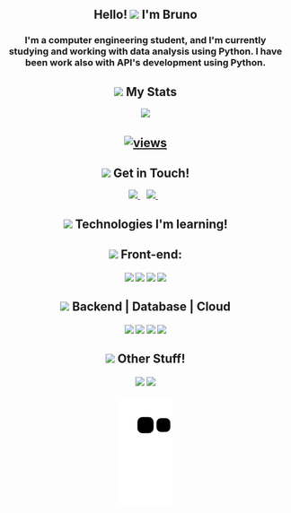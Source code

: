 
<h2 align="center">Hello! <img src="https://raw.githubusercontent.com/kaueMarques/kaueMarques/master/hi.gif" height="30px"> I'm Bruno</h2>

<h3 align="center"> I'm a computer engineering student, and I'm currently studying and working with data analysis using Python. I have been work also with API's development using Python.</h3>

<h2 align="center"><img src="https://raw.githubusercontent.com/Tarikul-Islam-Anik/Animated-Fluent-Emojis/master/Emojis/Travel%20and%20places/Glowing%20Star.png" height="20px"> My Stats</h2>
  
<div align="center">
  <a href="https://github.com/BrunoNT10">
  <img height="180em" src="https://github-readme-stats-sigma-five.vercel.app/api?username=BrunoNT10&show_icons=true&theme=vision-friendly-dark&include_all_commits=true&count_private=true"/>
</div>
<h2 align='center'>
  <p align="center"><a href="https://github.com/BrunoNT10">    
    <img alt="views" title="GitHub profile views" src="https://komarev.com/ghpvc/?username=BrunoNT10&style=for-the-badge"/></a></p>
  <h2 align="center"><img src="https://raw.githubusercontent.com/Tarikul-Islam-Anik/Animated-Fluent-Emojis/master/Emojis/Objects/Telephone%20Receiver.png" height="25px"> Get in Touch!</h2>

<p align='center'>
  <a href="https://www.linkedin.com/in/bruno-nunes-teixeira-425877202/">
    <img src="https://img.shields.io/badge/linkedin-%230077B5.svg?&style=for-the-badge&logo=linkedin&logoColor=white" />
  </a>&nbsp;&nbsp;
  <a href="https://www.instagram.com/bruno_nunest10/">
    <img src="https://img.shields.io/badge/instagram-%23E4405F.svg?&style=for-the-badge&logo=instagram&logoColor=white" />        
  </a>&nbsp;&nbsp;
</p>
<h2 align='center'>
  <h2 align="center"><img src="https://raw.githubusercontent.com/Tarikul-Islam-Anik/Animated-Fluent-Emojis/master/Emojis/Travel%20and%20places/Rocket.png" height="25px"> Technologies I'm learning!</h2>
  
</h2>
<h4 align='center'>
 <h2 align="center"><img src="https://raw.githubusercontent.com/Tarikul-Islam-Anik/Animated-Fluent-Emojis/master/Emojis/Objects/Laptop.png" height="25px"> Front-end:</h2>
</h4>
<h4 align='center'>
<div>
    <a href="#" target="_blank"><img src="https://img.shields.io/badge/HTML5-E34F26?style=for-the-badge&logo=html5&logoColor=white" target="_blank"></a> 
 	<a href="#" target="_blank"><img src="https://img.shields.io/badge/JavaScript-323330?style=for-the-badge&logo=javascript&logoColor=F7DF1E"></a>
    <a href = "#"><img src="https://img.shields.io/badge/CSS3-1572B6?style=for-the-badge&logo=css3&logoColor=white" target="_blank"></a>
    <a href = "#"><img src="https://img.shields.io/badge/REACT-eb6b86?style=for-the-badge&logo=react&logoColor=white" target="_blank"></a>
</div>
</h4>
<h4 align='center'>
 <h2 align="center"><img src="https://raw.githubusercontent.com/Tarikul-Islam-Anik/Animated-Fluent-Emojis/master/Emojis/Objects/Gear.png" height="25px"> Backend | Database | Cloud</h2>
</h4>
<h4 align='center'>
  <div>
 <a href = "#"><img src="https://img.shields.io/badge/Python-00ab00?style=for-the-badge&logo=python&logoColor=white" target="_blank"></a>
 <a href = "#"><img src="https://img.shields.io/badge/AWS-ff7f00?style=for-the-badge&logo=amazonaws&logoColor=white" target="_blank"></a>
 <a href = "#"><img src="https://img.shields.io/badge/DynamoDB-3776AB?style=for-the-badge&logo=amazonaws&logoColor=black" target="_blank"></a>
 <a href = "#"><img src="https://img.shields.io/badge/firebase-ffca28?style=for-the-badge&logo=firebase&logoColor=black" target="_blank"></a>
</div>
</h4>

<h4 align='center'>
 <h2 align="center"><img src="https://raw.githubusercontent.com/Tarikul-Islam-Anik/Animated-Fluent-Emojis/master/Emojis/Activities/Bullseye.png" height="25px"> Other Stuff!</h2>
</h4>
<h4 align='center'>
  <div>
  <a href = "#"><img src="https://img.shields.io/badge/Arduino-00979D?style=for-the-badge&logo=Arduino&logoColor=white" target="_blank"></a>
  <a href = "#"><img src="https://img.shields.io/badge/Unity-100000?style=for-the-badge&logo=unity&logoColor=white" target="_blank"></a>   
  </h4>
  </div>
<h4 align='center'>
 
  ![Snake animation](https://github.com/BrunoNT10/BrunoNT10/blob/output/github-contribution-grid-snake.svg)  

<h4 align='center'>

</h4>
